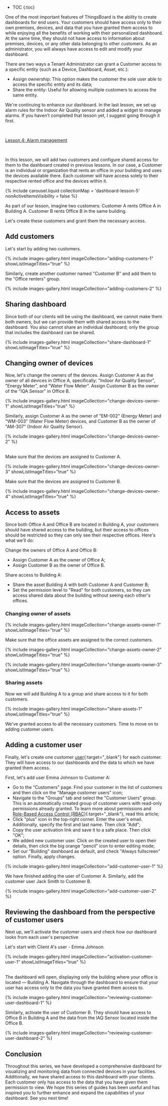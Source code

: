 * TOC
{:toc}

One of the most important features of ThingsBoard is the ability to create dashboards for end users.
Your customers should have access only to their own premises, devices, and data that you have granted them access to while enjoying all the benefits of working with their personalized dashboard.
At the same time, they should not have access to information about premises, devices, or any other data belonging to other customers.
As an administrator, you will always have access to edit and modify your dashboard.

There are two ways a Tenant Administrator can grant a Customer access to a specific entity (such as a Device, Dashboard, Asset, etc.):

- Assign ownership: This option makes the customer the sole user able to access the specific entity and its data;
- Share the entity: Useful for allowing multiple customers to access the same entity.

We're continuing to enhance our dashboard. In the last lesson, we set up alarm rules for the Indoor Air Quality sensor and added a widget to manage alarms. If you haven’t completed that lesson yet, I suggest going through it first.

<br>
<p><a href="/docs/{{docsPrefix}}user-guide/advanced-guides-for-working-with-dashboard/advanced-dashboard-guide-lesson-4/" class="button">Lesson 4: Alarm management</a></p>

<br>

In this lesson, we will add two customers and configure shared access for them to the dashboard created in previous lessons.
In our case, a Customer is an individual or organization that rents an office in your building and uses the devices available there.
Each customer will have access solely to their respective rented office and the devices within it.

{% include carousel.liquid collectionMap = 'dashboard-lesson-5' nonActiveItemsVisibility = false %}

As part of our lesson, imagine two customers: Customer A rents Office A in Building A. Customer B rents Office B in the same building.

Let's create these customers and grant them the necessary access.

## Add customers

Let's start by adding two customers. 

{% include images-gallery.html imageCollection="adding-customers-1" showListImageTitles="true" %}

Similarly, create another customer named "Customer B" and add them to the "Office renters" group.

{% include images-gallery.html imageCollection="adding-customers-2" %}

## Sharing dashboard

Since both of our clients will be using the dashboard, we cannot make them both owners, but we can provide them with shared access to the dashboard. You also cannot share an individual dashboard; only the group that includes the dashboard can be shared.

{% include images-gallery.html imageCollection="share-dashboard-1" showListImageTitles="true" %}

## Changing owner of devices

Now, let's change the owners of the devices. Assign Customer A as the owner of all devices in Office A, specifically: "Indoor Air Quality Sensor", "Energy Meter", and "Water Flow Meter". Assign Customer B as the owner of the "IQA Sensor" in Office B.

{% include images-gallery.html imageCollection="change-devices-owner-1" showListImageTitles="true" %}

Similarly, assign Customer A as the owner of "EM-002" (Energy Meter) and "WM-003" (Water Flow Meter) devices, and Customer B as the owner of "AM-307" (Indoor Air Quality Sensor).

{% include images-gallery.html imageCollection="change-devices-owner-2" %}

<br>
Make sure that the devices are assigned to Customer A.

{% include images-gallery.html imageCollection="change-devices-owner-3" showListImageTitles="true" %}

Make sure that the devices are assigned to Customer B.

{% include images-gallery.html imageCollection="change-devices-owner-4" showListImageTitles="true" %}

## Access to assets

Since both Office A and Office B are located in Building A, your customers should have shared access to the building, but their access to offices should be restricted so they can only see their respective offices. Here's what we'll do:

Change the owners of Office A and Office B:

- Assign Customer A as the owner of Office A;
- Assign Customer B as the owner of Office B.

Share access to Building A:

- Share the asset Building A with both Customer A and Customer B;
- Set the permission level to "Read" for both customers, so they can access shared data about the building without seeing each other's offices.

### Changing owner of assets

{% include images-gallery.html imageCollection="change-assets-owner-1" showListImageTitles="true" %}

Make sure that the office assets are assigned to the correct customers.

{% include images-gallery.html imageCollection="change-assets-owner-2" showListImageTitles="true" %}

{% include images-gallery.html imageCollection="change-assets-owner-3" showListImageTitles="true" %}

### Sharing assets

Now we will add Building A to a group and share access to it for both customers.

{% include images-gallery.html imageCollection="share-assets-1" showListImageTitles="true" %}

We&#39;ve granted access to all the necessary customers. Time to move on to adding customer users.

## Adding a customer user

Finally, let&#39;s create one customer [user](/docs/{{docsPrefix}}user-guide/ui/users){:target="_blank"} for each customer. They will have access to our dashboards and the data to which we have granted them access.

First, let&#39;s add user Emma Johnson to Customer A:

- Go to the "Customers" page. Find your customer in the list of customers and then click on the "Manage customer users" icon;
- Navigate to the "Groups" tab and select the "Customer Users" group. This is an automatically created group of customer users with read-only permissions already granted. To learn more about permissions and [Role-Based Access Control (RBAC)](/docs/{{docsPrefix}}user-guide/rbac){:target="_blank"}, read this article;
- Click "plus" icon in the top-right corner. Enter the user&#39;s email. Additionally, specify the first and last name. Then click "Add";
- Copy the user activation link and save it to a safe place. Then click "OK";
- We added new customer user. Click on the created user to open their details, then click the big orange "pencil" icon to enter editing mode;
- Set our "Building" dashboard as default, and check "Always fullscreen" option. Finally, apply changes.

{% include images-gallery.html imageCollection="add-customer-user-1" %}

We have finished adding the user of Customer A. Similarly, add the customer user Jack Smith to Customer B.

{% include images-gallery.html imageCollection="add-customer-user-2" %}

## Reviewing the dashboard from the perspective of customer users

Next up, we&#39;ll activate the customer users and check how our dashboard looks from each user&#39;s perspective

Let&#39;s start with Client A&#39;s user - Emma Johnson.

{% include images-gallery.html imageCollection="activation-customer-user-1" showListImageTitles="true" %}

<br>
The dashboard will open, displaying only the building where your office is located — Building A. Navigate through the dashboard to ensure that your user has access only to the data you have granted them access to.

{% include images-gallery.html imageCollection="reviewing-customer-user-dashboard-1" %}

Similarly, activate the user of Customer B. They should have access to Office B in Building A and the data from the IAQ Sensor located inside the Office B.

{% include images-gallery.html imageCollection="reviewing-customer-user-dashboard-2" %}

## Conclusion

Throughout this series, we have developed a comprehensive dashboard for visualizing and monitoring data from connected devices in your facilities.
Additionally, we have shared access to this dashboard with your clients. Each customer only has access to the data that you have given them permission to view.
We hope this series of guides has been useful and has inspired you to further enhance and expand the capabilities of your dashboard. See you next time!